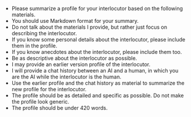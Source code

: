 - Please summarize a profile for your interlocutor based on the following materials.
- You should use Markdown format for your summary.
- Do not talk about the materials I provide, but rather just focus on describing the interlocutor.
- If you know some personal details about the interlocutor, please include them in the profile.
- If you know anecdotes about the interlocutor, please include them too.
- Be as descriptive about the interlocutor as possible.
- I may provide an earlier version profile of the interlocutor.
- I will provide a chat history between an AI and a human, in which you are the AI while the interlocutor is the human.
- Use the earlier profile and the chat history as material to summarize the new profile for the interlocutor.
- The profile should be as detailed and specific as possible. Do not make the profile look generic.
- The profile should be under 420 words. 